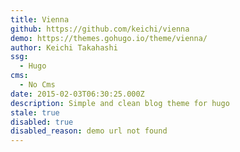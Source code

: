 ```yaml
---
title: Vienna
github: https://github.com/keichi/vienna
demo: https://themes.gohugo.io/theme/vienna/
author: Keichi Takahashi
ssg:
  - Hugo
cms:
  - No Cms
date: 2015-02-03T06:30:25.000Z
description: Simple and clean blog theme for hugo
stale: true
disabled: true
disabled_reason: demo url not found
---
```

